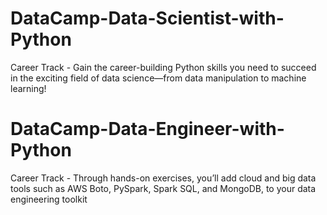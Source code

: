 # DataCamp-Data-Scientist-with-Python
Career Track - Gain the career-building Python skills you need to succeed in the exciting field of data science—from data manipulation to machine learning!


# DataCamp-Data-Engineer-with-Python
Career Track - Through hands-on exercises, you’ll add cloud and big data tools such as AWS Boto, PySpark, Spark SQL, and MongoDB, to your data engineering toolkit
